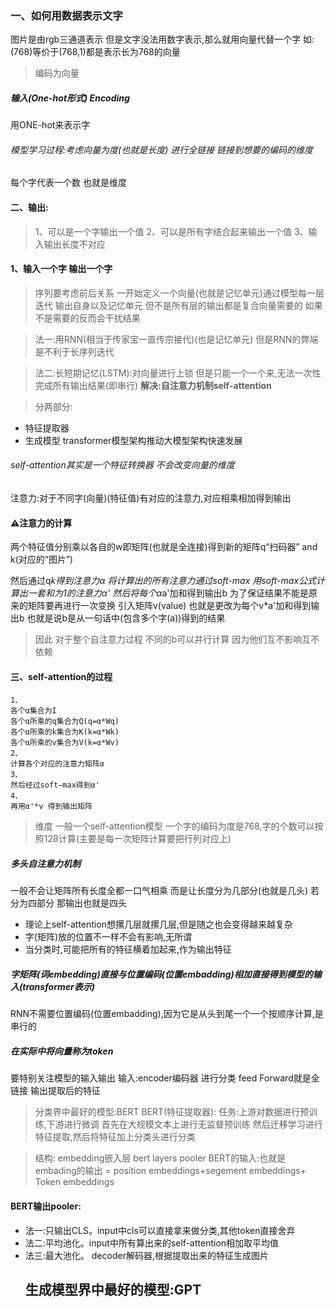 ### 一、如何用数据表示文字
图片是由rgb三通道表示 但是文字没法用数字表示,那么就用向量代替一个字 如:(768)等价于(768,1)都是表示长为768的向量
>编码为向量
##### 输入(One-hot形式) Encoding
用ONE-hot来表示字
###### 模型学习过程:考虑向量为度(也就是长度) 进行全链接 链接到想要的编码的维度
每个字代表一个数 也就是维度
#### 二、输出:
>1、可以是一个字输出一个值
2、可以是所有字结合起来输出一个值
3、输入输出长度不对应


#### 1、输入一个字 输出一个字
>序列要考虑前后关系
    一开始定义一个向量(也就是记忆单元)通过模型每一层迭代  输出自身以及记忆单元
        但不是所有层的输出都是复合向量需要的 如果不是需要的反而会干扰结果

>法一:用RNN(相当于传家宝一直传宗接代)(也是记忆单元) 但是RNN的弊端是不利于长序列迭代

>法二:长短期记忆(LSTM):对向量进行上锁
但是只能一个一个来,无法一次性完成所有输出结果(即串行)
**解决:自注意力机制self-attention**

>分两部分:
- 特征提取器
- 生成模型
        transformer模型架构推动大模型架构快速发展

###### self-attention其实是一个特征转换器 不会改变向量的维度
注意力:对于不同字(向量)(特征值)有对应的注意力,对应相乘相加得到输出
#### ⚠注意力的计算
两个特征值分别乘以各自的w即矩阵(也就是全连接)得到新的矩阵q“扫码器” and k(对应的“图片”)

然后通过q*k得到注意力α
将计算出的所有注意力通过soft-max  用soft-max公式计算出一套和为1的注意力α'
    然后将每个α*a'加和得到输出b
    为了保证结果不能是原来的矩阵要再进行一次变换 引入矩阵v(value)
也就是更改为每个v*a'加和得到输出b
也就是说b是从一句话中(包含多个字(a))得到的结果

>因此 对于整个自注意力过程 不同的b可以并行计算 因为他们互不影响互不依赖
#### 三、self-attention的过程
    1、
    各个α集合为I
    各个α所乘的q集合为Q(q=α*Wq)
    各个α所乘的k集合为K(k=α*Wk)
    各个α所乘的v集合为V(k=α*Wv)
    2、
    计算各个对应的注意力矩阵α
    3、
    然后经过soft—max得到α'
    4、
    再用α'*v 得到输出矩阵

>维度
一般一个self-attention模型 一个字的编码为度是768,字的个数可以按照128计算(主要是每一次矩阵计算要把行列对应上)

##### 多头自注意力机制
一般不会让矩阵所有长度全都一口气相乘 而是让长度分为几部分(也就是几头)
若分为四部分 那输出也就是四头

- 理论上self-attention想摞几层就摞几层,但是随之也会变得越来越复杂
- 字(矩阵)放的位置不一样不会有影响,无所谓
- 当分类时,可能把所有的特征横着加起来,作为输出特征
##### 字矩阵(词embedding)直接与位置编码(位置embadding)相加直接得到模型的输入(transformer表示)
RNN不需要位置编码(位置embadding),因为它是从头到尾一个一个按顺序计算,是串行的
##### 在实际中将向量称为token
要特别关注模型的输入输出
输入:encoder编码器 进行分类
    feed Forward就是全链接
    输出提取后的特征
>分类界中最好的模型:BERT
    BERT(特征提取器):
        任务:上游对数据进行预训练,下游进行微调
            首先在大规模文本上进行无监督预训练
            然后迁移学习进行特征提取,然后将特征加上分类头进行分类 
        
> 结构:
            embedding嵌入层
            bert layers
            pooler
        BERT的输入:也就是embading的输出
            = position embeddings+segement embeddings+ Token embeddings
            
#### BERT输出pooler:
- 法一:只输出CLS。input中cls可以直接拿来做分类,其他token直接舍弃
- 法二:平均池化。input中所有算出来的self-attention相加取平均值
- 法三:最大池化。
decoder解码器,根据提取出来的特征生成图片
    ## 生成模型界中最好的模型:GPT

